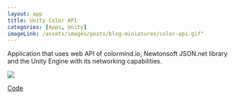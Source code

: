 ```yaml
---
layout: app
title: Unity Color API
categories: [Apps, Unity]
imageLink: /assets/images/posts/blog-miniatures/color-api.gif"
---
```

Application that uses web API of colormind.io, Newtonsoft JSON.net library 
and the Unity Engine with its networking capabilities.

![](/assets/images/posts/blog-miniatures/color-api.gif)

[Code](https://github.com/JacekWozniak12/unity-color-api-test)

